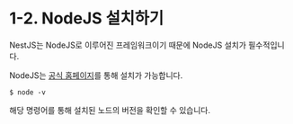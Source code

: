 # 1-2. NodeJS 설치하기

NestJS는 NodeJS로 이루어진 프레임워크이기 때문에 NodeJS 설치가 필수적입니다.&#x20;

NodeJS는 [공식 홈페이지](https://nodejs.org/en)를 통해 설치가 가능합니다.

```
$ node -v
```

해당 명령어를 통해 설치된 노드의 버전을 확인할 수 있습니다.
